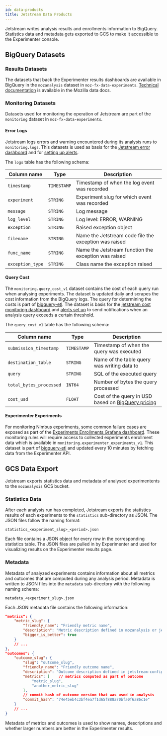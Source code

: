 ```yaml
---
id: data-products
title: Jetstream Data Products
---
```


Jetstream writes analysis results and enrollments information to BigQuery. Statistics data and metadata gets exported to GCS to make it accessible to the Experimenter console.

## BigQuery Datasets

### Results Datasets

The datasets that back the Experimenter results dashboards are available in BigQuery in the `mozanalysis` dataset in `moz-fx-data-experiments`. [Technical documentation][jetstream-dtmo] is available in the Mozilla data docs.

### Monitoring Datasets

Datasets used for monitoring the operation of Jetstream are part of the `monitoring` dataset in `moz-fx-data-experiments`.

#### Error Logs

Jetstream logs errors and warning encountered during its analysis runs to `monitoring.logs`. This datasets is used as basis for the [Jetstream error dashboard] and for [setting up alerts](https://sql.telemetry.mozilla.org/alerts/81).

The `logs` table has the following schema:

| Column name             | Type        | Description                                           |
| ----------------------- | ----------- | ----------------------------------------------------- |
| `timestamp`             | `TIMESTAMP` | Timestamp of when the log event was recorded          |
| `experiment`            | `STRING`    | Experiment slug for which event was recorded          |
| `message`               | `STRING`    | Log message                                           |
| `log_level`             | `STRING`    | Log level: ERROR, WARNING                             |
| `exception`             | `STRING`    | Raised exception object                               |
| `filename`              | `STRING`    | Name the Jetstream code file the exception was raised |
| `func_name`             | `STRING`    | Name the Jetstream function the exception was raised  |
| `exception_type`        | `STRING`    | Class name the exception raised                       |

#### Query Cost

The `monitoring.query_cost_v1` dataset contains the cost of each query run when analysing experiments. The dataset is updated daily and scrapes the cost information from the BigQuery logs. The query for determining the costs is part of [bigquery-etl](https://github.com/mozilla/bigquery-etl/tree/main/sql/moz-fx-data-experiments/monitoring/query_cost_v1). The dataset is basis for the [jetstream cost monitoring dashboard](https://sql.telemetry.mozilla.org/dashboard/jetstream-cost) and [alerts set up](https://sql.telemetry.mozilla.org/alerts/91) to send notifications when an analysis query exceeds a certain threshold.

The `query_cost_v1` table has the following schema:

| Column name             | Type        | Description                                           |
| ----------------------- | ----------- | ----------------------------------------------------- |
| `submission_timestamp`  | `TIMESTAMP` | Timestamp of when the query was executed              |
| `destination_table`     | `STRING`    | Name of the table query was writing data to           |
| `query`                 | `STRING`    | SQL of the executed query                             |
| `total_bytes_processed` | `INT64`     | Number of bytes the query processed                   |
| `cost_usd`              | `FLOAT`     | Cost of the query in USD based on [BigQuery pricing]  |

#### Experimenter Experiments

For monitoring Nimbus experiments, some common failure cases are exposed as part of the [Experiments Enrollments Grafana dashboard](https://grafana.telemetry.mozilla.org/d/XspgvdxZz/experiment-enrollment?orgId=1). These monitoring rules will require access to collected experiments enrollment data which is available in `monitoring.experimenter_experiments_v1`. This dataset is part of [bigquery-etl](https://github.com/mozilla/bigquery-etl/tree/main/sql/moz-fx-data-experiments/monitoring/experimenter_experiments_v1) and updated every 10 minutes by fetching data from the Experimenter API.

## GCS Data Export

Jetstream exports statistics data and metadata of analysed experimentents to the `mozanalysis` GCS bucket.

### Statistics Data

After each analysis run has completed, Jetstream exports the statistics results of each experiments to the `statistics` sub-directory as JSON. The JSON files follow the naming format:

`statistics_<experiment_slug>_<period>.json`

Each file contains a JSON object for every row in the corresponding statistics table. The JSON files are pulled in by Experimenter and used for visualizing results on the Experimenter results page.

### Metadata

Metadata of analyzed experiments contains information about all metrics and outcomes that are computed during any analysis period. Metadata is written to JSON files into the `metadata` sub-directory with the following naming schema:

`metadata_<experiment_slug>.json`

Each JSON metadata file contains the following information:

```json
"metrics": {
    "metric_slug": {
        "friendly_name": "Friendly metric name",
        "description": "Metric description defined in mozanalysis or jetstream-config",
        "bigger_is_better": true
    }
    // ...
},
"outcomes": {
    "outcome_slug": {
        "slug": "outcome_slug",
        "friendly_name": "Friendly outcome name",
        "description": "Outcome description defined in jetstream-config",
        "metrics": [    // metrics computed as part of outcome
            "metric_slug",
            "another_metric_slug"
        ],
        // commit hash of outcome version that was used in analysis
        "commit_hash": "74e45eb4c3bf4ea7f1d65f888a70bfa0f6a86c1e" 
    }
    // ...
}
```

Metadata of metrics and outcomes is used to show names, descriptions and whether larger numbers are better in the Experimenter results. 

[jetstream-dtmo]: https://docs.telemetry.mozilla.org/datasets/jetstream.html
[jetstream error dashboard]: https://sql.telemetry.mozilla.org/dashboard/jetstream-errors?p_experiment=%25
[bigquery pricing]: https://cloud.google.com/bigquery/pricing
